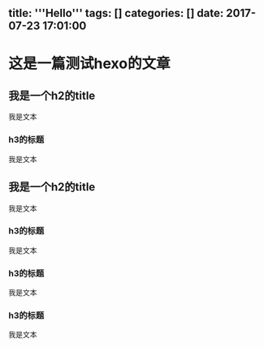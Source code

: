 title: '''Hello'''
tags: []
categories: []
date: 2017-07-23 17:01:00
---

# 这是一篇测试hexo的文章

## 我是一个h2的title
我是文本

### h3的标题
我是文本
## 我是一个h2的title
我是文本
### h3的标题
我是文本
### h3的标题
我是文本
### h3的标题
我是文本